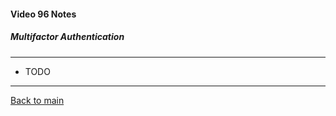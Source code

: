 #### Video 96 Notes

##### Multifactor Authentication

---

- TODO

---

[Back to main](https://github.com/rot0xd/CBTNuggets/blob/master/CEHv9/README.md)

